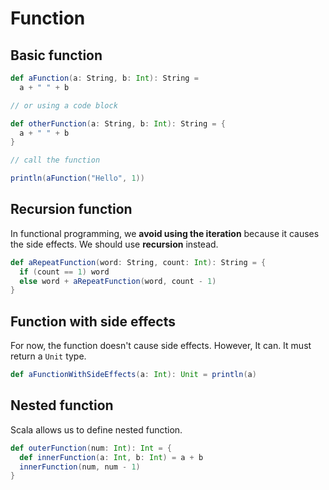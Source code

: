 # Function

## Basic function

```scala
def aFunction(a: String, b: Int): String =
  a + " " + b

// or using a code block

def otherFunction(a: String, b: Int): String = {
  a + " " + b
}

// call the function

println(aFunction("Hello", 1))
```

## Recursion function

In functional programming, we **avoid using the iteration** because it causes the side effects. We should use **recursion** instead.

```scala
def aRepeatFunction(word: String, count: Int): String = {
  if (count == 1) word
  else word + aRepeatFunction(word, count - 1)
}
```

## Function with side effects

For now, the function doesn't cause side effects. However, It can. It must return a `Unit` type.

```scala
def aFunctionWithSideEffects(a: Int): Unit = println(a)
```

## Nested function

Scala allows us to define nested function.

```scala
def outerFunction(num: Int): Int = {
  def innerFunction(a: Int, b: Int) = a + b
  innerFunction(num, num - 1)
}
```
